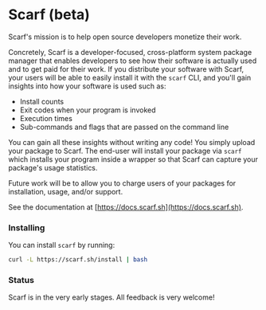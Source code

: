 # Scarf (beta)

Scarf's mission is to help open source developers monetize their work. 

Concretely, Scarf is a developer-focused, cross-platform system package manager
that enables developers to see how their software is actually used and to get
paid for their work. If you distribute your software with Scarf, your users will
be able to easily install it with the `scarf` CLI, and you'll gain insights into
how your software is used such as:

- Install counts
- Exit codes when your program is invoked
- Execution times
- Sub-commands and flags that are passed on the command line

You can gain all these insights without writing any code! You simply upload your
package to Scarf. The end-user will install your package via `scarf` which
installs your program inside a wrapper so that Scarf can capture your package's
usage statistics.

Future work will be to allow you to charge users of your packages for
installation, usage, and/or support.

See the documentation at [https://docs.scarf.sh](https://docs.scarf.sh).

### Installing

You can install `scarf` by running:

```bash
curl -L https://scarf.sh/install | bash
```

### Status

Scarf is in the very early stages. All feedback is very welcome!
